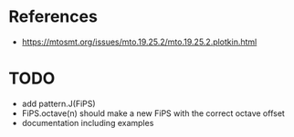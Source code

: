 # References
- https://mtosmt.org/issues/mto.19.25.2/mto.19.25.2.plotkin.html

# TODO
- add pattern.J(FiPS)
- FiPS.octave(n) should make a new FiPS with the correct octave offset
- documentation including examples
